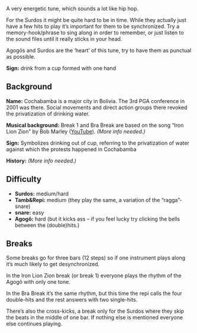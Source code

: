 A very energetic tune, which sounds a lot like hip hop.

For the Surdos it might be quite hard to be in time. While they actually just have a few hits to play it’s important
for them to be synchronized. Try a memory-hook/phrase to sing along in order to remember, or just listen to the sound
files until it really sticks in your head.

Agogôs and Surdos are the ‘heart’ of this tune, try to have them as punctual as possible.

**Sign:** drink from a cup formed with one hand

## Background

**Name:** Cochabamba is a major city in Bolivia. The 3rd PGA conference in 2001 was there. Social movements and direct action groups there revoked the privatization of drinking water.

**Musical background:** Break 1 and Bra Break are based on the song “Iron Lion Zion” by Bob Marley ([YouTube](https://www.youtube.com/watch?v=tBWFofJSm-c)). *(More info needed.)*

**Sign:** Symbolizes drinking out of cup, referring to the privatization of water against which the protests happened in Cochabamba

**History:** *(More info needed.)*

## Difficulty

* **Surdos:** medium/hard
* **Tamb&Repi:** medium (they play the same, a variation of the “ragga”-snare)
* **snare:** easy
* **Agogô:** hard (but it kicks ass – if you feel lucky try clicking the bells between the (double)hits.)

## Breaks

Some breaks go for three bars (12 steps) so if one instrument plays along it’s much likely to get desynchronized.

In the Iron Lion Zion break (or break 1) everyone plays the rhythm of the Agogô with only one tone.

In the Bra Break it’s the same rhythm, but this time the repi calls the four double-hits and the rest answers with two
single-hits.

There’s also the cross-kicks, a break only for the Surdos where they skip the beats in the middle of one bar. If nothing
else is mentioned everyone else continues playing.